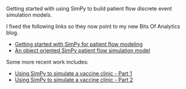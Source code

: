 Getting started with using SimPy to build patient flow discrete event simulation models. 

I fixed the following links so they now point to my new Bits Of Analytics blog.

- [Getting started with SimPy for patient flow modeling](https://bitsofanalytics.org/posts/simpy-getting-started-patflow-model/simpy-getting-started.html) 
- [An object oriented SimPy patient flow simulation model](https://bitsofanalytics.org/posts/simpy-oo-patflow-model/simpy-oo-patflow-model.html)

Some more recent work includes:

- [Using SimPy to simulate a vaccine clinic - Part 1](https://bitsofanalytics.org/posts/simpy-vaccine-clinic-part1/simpy_getting_started_vaccine_clinic.html)
- [Using SimPy to simulate a vaccine clinic - Part 2](https://bitsofanalytics.org/posts/simpy-vaccine-clinic-part2/simpy_vaccine_clinic_improvements.html)
